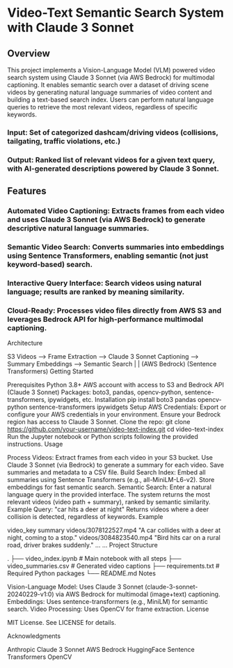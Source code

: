 # Video-Text Semantic Search System with Claude 3 Sonnet

## Overview

This project implements a Vision-Language Model (VLM) powered video search system using Claude 3 Sonnet (via AWS Bedrock) for multimodal captioning. It enables semantic search over a dataset of driving scene videos by generating natural language summaries of video content and building a text-based search index. Users can perform natural language queries to retrieve the most relevant videos, regardless of specific keywords.

### Input: Set of categorized dashcam/driving videos (collisions, tailgating, traffic violations, etc.)
### Output: Ranked list of relevant videos for a given text query, with AI-generated descriptions powered by Claude 3 Sonnet.

## Features

### Automated Video Captioning: Extracts frames from each video and uses Claude 3 Sonnet (via AWS Bedrock) to generate descriptive natural language summaries.
### Semantic Video Search: Converts summaries into embeddings using Sentence Transformers, enabling semantic (not just keyword-based) search.
### Interactive Query Interface: Search videos using natural language; results are ranked by meaning similarity.
### Cloud-Ready: Processes video files directly from AWS S3 and leverages Bedrock API for high-performance multimodal captioning.
Architecture

S3 Videos  -->  Frame Extraction  -->  Claude 3 Sonnet Captioning  -->  Summary Embeddings  -->  Semantic Search
                                |                                   |
                         (AWS Bedrock)                   (Sentence Transformers)
Getting Started

Prerequisites
Python 3.8+
AWS account with access to S3 and Bedrock API (Claude 3 Sonnet)
Packages: boto3, pandas, opencv-python, sentence-transformers, ipywidgets, etc.
Installation
pip install boto3 pandas opencv-python sentence-transformers ipywidgets
Setup
AWS Credentials:
Export or configure your AWS credentials in your environment. Ensure your Bedrock region has access to Claude 3 Sonnet.
Clone the repo:
git clone https://github.com/your-username/video-text-index.git
cd video-text-index
Run the Jupyter notebook or Python scripts following the provided instructions.
Usage

Process Videos:
Extract frames from each video in your S3 bucket.
Use Claude 3 Sonnet (via Bedrock) to generate a summary for each video.
Save summaries and metadata to a CSV file.
Build Search Index:
Embed all summaries using Sentence Transformers (e.g., all-MiniLM-L6-v2).
Store embeddings for fast semantic search.
Semantic Search:
Enter a natural language query in the provided interface.
The system returns the most relevant videos (video path + summary), ranked by semantic similarity.
Example Query:
"car hits a deer at night"
Returns videos where a deer collision is detected, regardless of keywords.
Example

video_key	summary
videos/3078122527.mp4	"A car collides with a deer at night, coming to a stop."
videos/3084823540.mp4	"Bird hits car on a rural road, driver brakes suddenly."
...	...
Project Structure

.
├── video_index.ipynb      # Main notebook with all steps
├── video_summaries.csv    # Generated video captions
├── requirements.txt       # Required Python packages
└── README.md
Notes

Vision-Language Model: Uses Claude 3 Sonnet (claude-3-sonnet-20240229-v1:0) via AWS Bedrock for multimodal (image+text) captioning.
Embeddings: Uses sentence-transformers (e.g., MiniLM) for semantic search.
Video Processing: Uses OpenCV for frame extraction.
License

MIT License. See LICENSE for details.

Acknowledgments

Anthropic Claude 3 Sonnet
AWS Bedrock
HuggingFace Sentence Transformers
OpenCV
